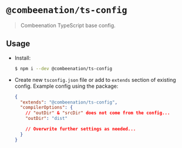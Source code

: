 # `@combeenation/ts-config`

> Combeenation TypeScript base config.

## Usage

- Install:

  ```bash
  $ npm i --dev @combeenation/ts-config
  ```

- Create new `tsconfig.json` file or add to `extends` section of existing config.
  Example config using the package:

  ```json
  {
    "extends": "@combeenation/ts-config",
    "compilerOptions": {
      // "outDir" & "srcDir" does not come from the config...
      "outDir": "dist"

      // Overwrite further settings as needed...
    }
  }
  ```
